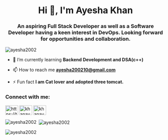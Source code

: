 <h1 align="center">Hi 👋, I'm Ayesha Khan</h1>
<h3 align="center">An aspiring Full Stack Developer as well as a Software Developer having a keen interest in DevOps. Looking forward for opportunities and collaboration.</h3>

<p align="left"> <img src="https://komarev.com/ghpvc/?username=ayesha2002&label=Profile%20views&color=0e75b6&style=flat" alt="ayesha2002" /> </p>

- 🌱 I’m currently learning **Backend Development and DSA(c++)**

- 📫 How to reach me **ayesha200210@gmail.com**

- ⚡ Fun fact **I am Cat lover and adopted three tomcat.**

<h3 align="left">Connect with me:</h3>
<p align="left">
<a href="https://twitter.com/https://twitter.com/ashibillu" target="blank"><img align="center" src="https://raw.githubusercontent.com/rahuldkjain/github-profile-readme-generator/master/src/images/icons/Social/twitter.svg" alt="https://twitter.com/ashibillu" height="30" width="40" /></a>
<a href="https://linkedin.com/in/khanayesha10" target="blank"><img align="center" src="https://raw.githubusercontent.com/rahuldkjain/github-profile-readme-generator/master/src/images/icons/Social/linked-in-alt.svg" alt="khanayesha10" height="30" width="40" /></a>
<a href="https://www.leetcode.com/khanayesha" target="blank"><img align="center" src="https://raw.githubusercontent.com/rahuldkjain/github-profile-readme-generator/master/src/images/icons/Social/leet-code.svg" alt="khanayesha" height="30" width="40" /></a>
</p>


<p><img align="left" src="https://github-readme-stats.vercel.app/api/top-langs?username=ayesha2002&show_icons=true&locale=en&layout=compact" alt="ayesha2002" /></p>

<p>&nbsp;<img align="center" src="https://github-readme-stats.vercel.app/api?username=ayesha2002&show_icons=true&locale=en" alt="ayesha2002" /></p>

<p><img align="center" src="https://github-readme-streak-stats.herokuapp.com/?user=ayesha2002&" alt="ayesha2002" /></p>

